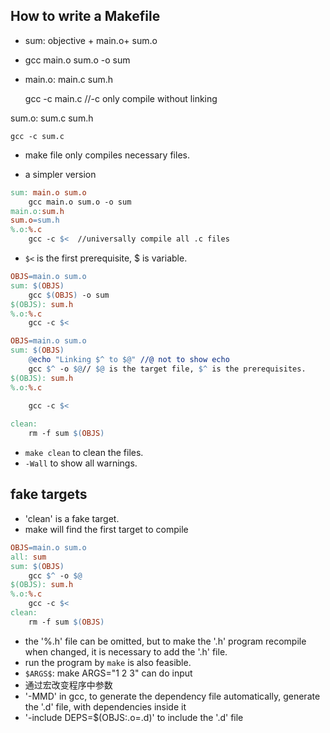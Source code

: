 ## How to write a Makefile  
* sum: objective + main.o+ sum.o  

* gcc main.o sum.o -o sum     

* main.o: main.c  sum.h   

    gcc -c main.c //-c only compile without linking 

sum.o: sum.c sum.h  

    gcc -c sum.c     
  
* make file only compiles necessary files.  
  
* a simpler version  
```makefile  
sum: main.o sum.o  
    gcc main.o sum.o -o sum  
main.o:sum.h  
sum.o=sum.h  
%.o:%.c  
    gcc -c $<  //universally compile all .c files
```  
* `$<` is the first prerequisite, $ is variable.   
```makefile  
OBJS=main.o sum.o  
sum: $(OBJS)  
    gcc $(OBJS) -o sum  
$(OBJS): sum.h  
%.o:%.c  
    gcc -c $<  
```   
```makefile  
OBJS=main.o sum.o  
sum: $(OBJS) 
    @echo "Linking $^ to $@" //@ not to show echo 
    gcc $^ -o $@// $@ is the target file, $^ is the prerequisites.
$(OBJS): sum.h
%.o:%.c    
 
    gcc -c $<  
```  
```makefile  
clean:  
    rm -f sum $(OBJS)  
```   
* `make clean` to clean the files.  
* `-Wall` to show all warnings.  
  
## fake targets  
* 'clean' is a fake target. 
* make will find the first target to compile  

```makefile
OBJS=main.o sum.o
all: sum
sum: $(OBJS)
    gcc $^ -o $@
$(OBJS): sum.h
%.o:%.c
    gcc -c $<
clean:
    rm -f sum $(OBJS)
```
  
* the '%.h' file can be omitted, but to make the '.h' program recompile when changed, it is necessary to add the '.h' file.
* run the program by `make` is also feasible.   
* `$ARGS$`: make ARGS="1 2 3" can do input    
* 通过宏改变程序中参数    
* '-MMD' in gcc, to generate the dependency file automatically, generate the '.d' file, with dependencies inside it  
* '-include DEPS=$(OBJS:.o=.d)' to include the '.d' file    






